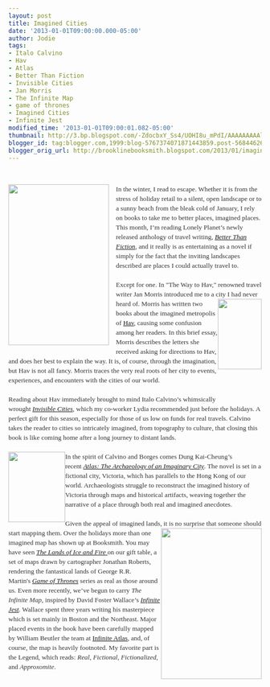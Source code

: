 ```yaml
---
layout: post
title: Imagined Cities
date: '2013-01-01T09:00:00.000-05:00'
author: Jodie
tags:
- Italo Calvino
- Hav
- Atlas
- Better Than Fiction
- Invisible Cities
- Jan Morris
- The Infinite Map
- game of thrones
- Imagined Cities
- Infinite Jest
modified_time: '2013-01-01T09:00:01.082-05:00'
thumbnail: http://3.bp.blogspot.com/-ZdocbxY_Ss4/UOHI8u_mPdI/AAAAAAAAAlY/tHBumndl_24/s72-c/better-than-fiction.jpg
blogger_id: tag:blogger.com,1999:blog-5767374071871443859.post-5684462691251085073
blogger_orig_url: http://brooklinebooksmith.blogspot.com/2013/01/imagined-cities.html
---
```


<br /><div class="separator" style="clear: both; text-align: center;"><a href="http://3.bp.blogspot.com/-ZdocbxY_Ss4/UOHI8u_mPdI/AAAAAAAAAlY/tHBumndl_24/s1600/better-than-fiction.jpg" imageanchor="1" style="clear: left; float: left; margin-bottom: 1em; margin-right: 1em;"><img border="0" height="320" src="http://3.bp.blogspot.com/-ZdocbxY_Ss4/UOHI8u_mPdI/AAAAAAAAAlY/tHBumndl_24/s320/better-than-fiction.jpg" width="200" /></a></div><div style="color: #333333; font-family: Georgia, 'Times New Roman', 'Bitstream Charter', Times, serif; font-size: 13.333333969116211px; line-height: 19px;">In the winter, I read to escape. Whether it is from the stress of holiday retail to a silent, open landscape or to a sunny beach from the bleak&nbsp;cold of January, I rely on books to take me to better places, imagined places. This month, I’m reading Lonely Planet’s newly released anthology of travel writing,&nbsp;<a data-mce-href="http://www.brooklinebooksmith-shop.com/book/9781742205946" href="http://www.brooklinebooksmith-shop.com/book/9781742205946"><em>Better Than Fiction</em></a>, and it really is as entertaining as a novel if simply for the fact that the inviting landscapes described are places I could actually travel to.</div><div style="color: #333333; font-family: Georgia, 'Times New Roman', 'Bitstream Charter', Times, serif; font-size: 13.333333969116211px; line-height: 19px;"><br /></div><div style="color: #333333; font-family: Georgia, 'Times New Roman', 'Bitstream Charter', Times, serif; font-size: 13.333333969116211px; line-height: 19px;">Except for one. In "The Way to Hav," renowned travel writer Jan Morris introduced me to a city I had never heard of.&nbsp;<a data-mce-href="http://globecornerbookstore.com/blogs/wp-content/uploads/2012/12/FC97815901744941.jpg" href="http://globecornerbookstore.com/blogs/wp-content/uploads/2012/12/FC97815901744941.jpg"><img alt="" class="alignright size-full wp-image-8632" data-mce-src="http://globecornerbookstore.com/blogs/wp-content/uploads/2012/12/FC97815901744941.jpg" height="140" src="http://globecornerbookstore.com/blogs/wp-content/uploads/2012/12/FC97815901744941.jpg" style="border: 0px; cursor: default; float: right;" title="FC9781590174494" width="87" /></a>Morris has written two books about the imagined metropolis of&nbsp;<a data-mce-href="http://www.brooklinebooksmith-shop.com/book/9781590174494" href="http://www.brooklinebooksmith-shop.com/book/9781590174494">Hav</a>, causing some confusion among her readers. In this brief essay, Morris describes the letters she received asking for directions to Hav, and does her best to explain the way. It is, of course, through the imagination, but Hav is not all fancy. Morris traces the very real roots of her city to events, experiences, and encounters with the cities of our world.</div><div style="color: #333333; font-family: Georgia, 'Times New Roman', 'Bitstream Charter', Times, serif; font-size: 13.333333969116211px; line-height: 19px;"><br /></div><div style="color: #333333; font-family: Georgia, 'Times New Roman', 'Bitstream Charter', Times, serif; font-size: 13.333333969116211px; line-height: 19px;">Reading about Hav immediately brought to mind Italo Calvino’s whimsically wrought&nbsp;<a data-mce-href="http://www.brooklinebooksmith-shop.com/book/%5Bmodel%5D-240" href="http://www.brooklinebooksmith-shop.com/book/%5Bmodel%5D-240"><em>Invisible Cities</em></a>, which my co-worker Lydia recommended just before the holidays. A perfect gift for this season, especially for those of us low on funds for real travels. Calvino takes the reader to cities so intricately imagined, from topography to culture, that closing this book is like coming home after a long journey to distant lands.</div><div style="color: #333333; font-family: Georgia, 'Times New Roman', 'Bitstream Charter', Times, serif; font-size: 13.333333969116211px; line-height: 19px;"><br /></div><div style="color: #333333; font-family: Georgia, 'Times New Roman', 'Bitstream Charter', Times, serif; font-size: 13.333333969116211px; line-height: 19px;"><a data-mce-href="http://globecornerbookstore.com/blogs/wp-content/uploads/2012/12/FC9780231161008.jpg" href="http://globecornerbookstore.com/blogs/wp-content/uploads/2012/12/FC9780231161008.jpg"><img alt="" class="alignleft size-full wp-image-8613" data-mce-src="http://globecornerbookstore.com/blogs/wp-content/uploads/2012/12/FC9780231161008.jpg" height="140" src="http://globecornerbookstore.com/blogs/wp-content/uploads/2012/12/FC9780231161008.jpg" style="border: 0px; cursor: default; float: left;" title="FC9780231161008" width="113" /></a>In the spirit of Calvino and Borges comes Dung Kai-Cheung’s recent&nbsp;<a data-mce-href="http://www.brooklinebooksmith-shop.com/book/9780231161008" href="http://www.brooklinebooksmith-shop.com/book/9780231161008"><em>Atlas: The Archaeology of an Imaginary City</em></a>. The novel is set in a fictional city, Victoria, which has parallels to the Hong Kong of our world. Archaeologists struggle to reconstruct the imagined history of Victoria through maps and historical artifacts, weaving together the narrative of a place through both real and imagined anecdotes.</div><div style="color: #333333; font-family: Georgia, 'Times New Roman', 'Bitstream Charter', Times, serif; font-size: 13.333333969116211px; line-height: 19px;"><br /></div><div style="color: #333333; font-family: Georgia, 'Times New Roman', 'Bitstream Charter', Times, serif; font-size: 13.333333969116211px; line-height: 19px;">Given the appeal of imagined lands, it is no surprise that someone should start mapping them. Over the<a data-mce-href="http://globecornerbookstore.com/blogs/wp-content/uploads/2012/12/Infinite_Map_Final_750x1125.png" href="http://globecornerbookstore.com/blogs/wp-content/uploads/2012/12/Infinite_Map_Final_750x1125.png"><img alt="" class="alignright size-medium wp-image-8618" data-mce-src="http://globecornerbookstore.com/blogs/wp-content/uploads/2012/12/Infinite_Map_Final_750x1125-200x300.png" height="300" src="http://globecornerbookstore.com/blogs/wp-content/uploads/2012/12/Infinite_Map_Final_750x1125-200x300.png" style="border: 0px; cursor: default; float: right;" title="Infinite_Map_Final_750x1125" width="200" /></a>&nbsp;holidays more&nbsp;than one imagined map has shown up at Booksmith. You may have seen&nbsp;<a data-mce-href="http://www.brooklinebooksmith-shop.com/book/9780345538543" href="http://www.brooklinebooksmith-shop.com/book/9780345538543"><em>The Lands of Ice and Fire</em>&nbsp;</a>on our&nbsp;gift table, a set of maps drawn<em></em>&nbsp;by cartographer Jonathan Roberts, rendering the fantastical lands of George R.R. Martin's&nbsp;<a data-mce-href="http://www.brooklinebooksmith-shop.com/book/9780345529053" href="http://www.brooklinebooksmith-shop.com/book/9780345529053"><em>Game of Thrones</em></a>&nbsp;series as real as those around us. Even more recently, we’ve begun to carry&nbsp;<em>The Infinite Map</em>, inspired by David Foster Wallace’s&nbsp;<a data-mce-href="http://www.brooklinebooksmith-shop.com/book/9780316066525" href="http://www.brooklinebooksmith-shop.com/book/9780316066525"><em>Infinite Jest</em></a>. Wallace spent three years writing his masterpiece which is set mainly in Boston and the Northeast. Major placed events in the book have been carefully mapped by William Beutler the team at&nbsp;<a data-mce-href="http://infiniteatlas.com/" href="http://infiniteatlas.com/">Infinite Atlas</a>, and, of course, the map is heavily footnoted. My favorite part is the Legend, which reads:&nbsp;<em>Real</em>,&nbsp;<em>Fictional</em>,&nbsp;<em>Fictionalized</em>, and&nbsp;<em>Approxomite</em>.</div>